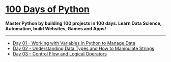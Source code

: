 # [100 Days of Python](https://www.udemy.com/course/100-days-of-code/ "Udemy 100 Days of Code")

**Master Python by building 100 projects in 100 days. Learn Data Science, Automation, build Websites, Games and Apps!**

---

* [Day 01 - Working with Variables in Python to Manage Data](/Day-01-Working-with-Variables-in-Python-to-Manage-Data/ "Day-01")
* [Day 02 - Understanding Data Types and How to Manipulate Strings](/Day-02-Understanding-Data-Types-and-How-to-Manipulate-Strings/ "Day-02")
* [Day 03 - Control Flow and Logical Operators](/Day-03-Control-Flow-and-Logical-Operators/ "Day-03") 
